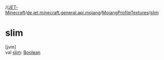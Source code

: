 //[JET-Minecraft](../../../index.md)/[de.jet.minecraft.general.api.mojang](../index.md)/[MojangProfileTextures](index.md)/[slim](slim.md)

# slim

[jvm]\
val [slim](slim.md): [Boolean](https://kotlinlang.org/api/latest/jvm/stdlib/kotlin/-boolean/index.html)
